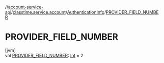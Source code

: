 //[account-service-api](../../../index.md)/[classtime.service.account](../index.md)/[AuthenticationInfo](index.md)/[PROVIDER_FIELD_NUMBER](-p-r-o-v-i-d-e-r_-f-i-e-l-d_-n-u-m-b-e-r.md)

# PROVIDER_FIELD_NUMBER

[jvm]\
val [PROVIDER_FIELD_NUMBER](-p-r-o-v-i-d-e-r_-f-i-e-l-d_-n-u-m-b-e-r.md): [Int](https://kotlinlang.org/api/latest/jvm/stdlib/kotlin/-int/index.html) = 2
